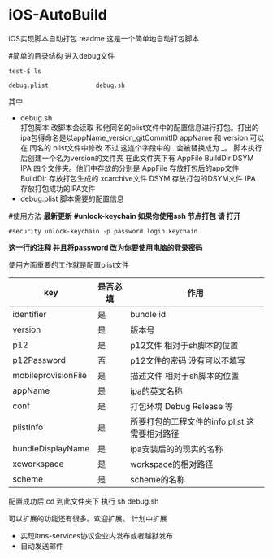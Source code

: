 # iOS-AutoBuild
iOS实现脚本自动打包
readme
这是一个简单地自动打包脚本

#简单的目录结构
进入debug文件
	
```
test-$ ls

debug.plist				debug.sh

```
其中
*  debug.sh  
打包脚本 改脚本会读取 和他同名的plist文件中的配置信息进行打包。打出的ipa包得命名是以appName_version_gitCommitID  appName 和 version 可以在 同名的 plist文件中修改  不过 这连个字段中的 . 会被替换成为 _。
脚本执行后创建一个名为version的文件夹 在此文件夹下有 AppFile  BuildDir  DSYM   IPA 四个文件夹。他们中存放的分别是 AppFile 存放打包后的app文件  BuildDir 存放打包生成的 xcarchive文件 DSYM 存放打包的DSYM文件 IPA 存放打包成功的IPA文件
*  debug.plist
脚本需要的配置信息



#使用方法
**最新更新**
**#unlock-keychain 如果你使用ssh 节点打包 请 打开**

```
#security unlock-keychain -p password login.keychain
```
**这一行的注释 并且将password 改为你要使用电脑的登录密码**

使用方面重要的工作就是配置plist文件




key 				| 是否必填	   | 作用 
---------  		| --- 		| -------------
identifier 		| 是 			| bundle id 
version 			| 是 			| 版本号
p12 				| 是 			| p12文件 相对于sh脚本的位置 
p12Password   	| 否 			| p12文件的密码 没有可以不填写 
mobileprovisionFile | 是  | 描述文件 相对于sh脚本的位置
appName 			| 是 			| ipa的英文名称
conf				| 是			| 打包环境 Debug Release 等
plistInfo		| 是			| 所要打包的工程文件的info.plist 这需要相对路径 
bundleDisplayName|是			| ipa安装后的的现实的名称
xcworkspace		| 是			| workspace的相对路径
scheme			| 是			| scheme的名称

配置成功后
cd 到此文件夹下 执行 sh debug.sh 


可以扩展的功能还有很多。欢迎扩展。
计划中扩展
*  实现itms-services协议企业内发布或者越狱发布
*  自动发送邮件


